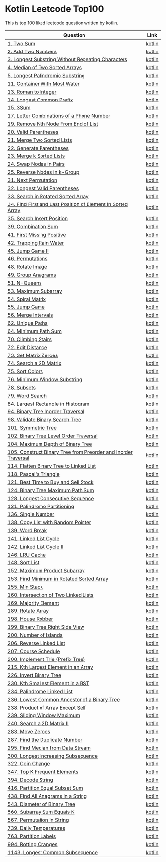 Kotlin Leetcode Top100
======
This is top 100 liked leetcode question written by kotlin.

| Question                                                                                                                                                   | Link                                                                   |
|------------------------------------------------------------------------------------------------------------------------------------------------------------|------------------------------------------------------------------------|
| [1. Two Sum](https://leetcode.com/problems/two-sum/)                                                                                                       | [kotlin](./src/TwoSum/main.kt)                                         |
| [2. Add Two Numbers](https://leetcode.com/problems/add-two-numbers/)                                                                                       | [kotlin](./src/AddTwoNumbers/main.kt)                                  |
| [3. Longest Substring Without Repeating Characters](https://leetcode.com/problems/longest-substring-without-repeating-characters/)                         | [kotlin](./src/LongestSubstringWithoutRepeatingCharacters/main.kt)     |
| [4. Median of Two Sorted Arrays](https://leetcode.com/problems/median-of-two-sorted-arrays/)                                                               | [kotlin](./src/FindMedianSortedArrays/main.kt)                         |
| [5. Longest Palindromic Substring](https://leetcode.com/problems/longest-palindromic-substring/)                                                           | [kotlin](./src/LongestPalindrome/main.kt)                              |
| [11. Container With Most Water](https://leetcode.com/problems/container-with-most-water/)                                                                  | [kotlin](./src/ContainerWithMostWater/main.kt)                         |
| [13. Roman to Integer](https://leetcode.com/problems/roman-to-integer/)                                                                                    | [kotlin](./src/RomanToInteger/main.kt)                                 |
| [14. Longest Common Prefix](https://leetcode.com/problems/longest-common-prefix/)                                                                          | [kotlin](./src/LongestCommonPrefix/main.kt)                            |
| [15. 3Sum](https://leetcode.com/problems/3sum/)                                                                                                            | [kotlin](./src/ThreeSum/main.kt)                                       |
| [17. Letter Combinations of a Phone Number](https://leetcode.com/problems/letter-combinations-of-a-phone-number/)                                          | [kotlin](./src/LetterCombinations/main.kt)                             |
| [19. Remove Nth Node From End of List](https://leetcode.com/problems/remove-nth-node-from-end-of-list/)                                                    | [kotlin](./src/RemoveNthFromEnd/main.kt)                               |
| [20. Valid Parentheses](https://leetcode.com/problems/valid-parentheses/)                                                                                  | [kotlin](./src/ValidParentheses/main.kt)                               |
| [21. Merge Two Sorted Lists](https://leetcode.com/problems/merge-two-sorted-lists/)                                                                        | [kotlin](./src/MergeTwoLists/main.kt)                                  |
| [22. Generate Parentheses](https://leetcode.com/problems/generate-parentheses/)                                                                            | [kotlin](./src/GenerateParentheses/main.kt)                            |
| [23. Merge k Sorted Lists](https://leetcode.com/problems/merge-k-sorted-lists/)                                                                            | [kotlin](./src/MergeKLists/main.kt)                                    |
| [24. Swap Nodes in Pairs](https://leetcode.com/problems/swap-nodes-in-pairs/)                                                                              | [kotlin](./src/SwapNodesInPairs/main.kt)                               |
| [25. Reverse Nodes in k-Group](https://leetcode.com/problems/reverse-nodes-in-k-group/)                                                                    | [kotlin](./src/ReverseNodesInKGroup/main.kt)                           |
| [31. Next Permutation](https://leetcode.com/problems/next-permutation/)                                                                                    | [kotlin](./src/NextPermutation/main.kt)                                |
| [32. Longest Valid Parentheses](https://leetcode.com/problems/longest-valid-parentheses/)                                                                  | [kotlin](./src/LongestValidParentheses/main.kt)                        |
| [33. Search in Rotated Sorted Array](https://leetcode.com/problems/search-in-rotated-sorted-array/)                                                        | [kotlin](./src/SearchRotatedSortedArray/main.kt)                       |
| [34. Find First and Last Position of Element in Sorted Array](https://leetcode.com/problems/find-first-and-last-position-of-element-in-sorted-array/)      | [kotlin](./src/FindFirstAndLastPositionOfElementInSortedArray/main.kt) |
| [35. Search Insert Position](https://leetcode.com/problems/search-insert-position/)                                                                        | [kotlin](./src/SearchInsertPosition/main.kt)                           |
| [39. Combination Sum](https://leetcode.com/problems/combination-sum/)                                                                                      | [kotlin](./src/CombinationSum/main.kt)                                 |
| [41. First Missing Positive](https://leetcode.com/problems/first-missing-positive/)                                                                        | [kotlin](./src/FirstMissingPositive/main.kt)                           |
| [42. Trapping Rain Water](https://leetcode.com/problems/trapping-rain-water/)                                                                              | [kotlin](./src/TrappingRainWater/main.kt)                              |
| [45. Jump Game II](https://leetcode.com/problems/jump-game-ii/)                                                                                            | [kotlin](./src/JumpGameII/main.kt)                                     |
| [46. Permutations](https://leetcode.com/problems/permutations/)                                                                                            | [kotlin](./src/Permutations/main.kt)                                   |
| [48. Rotate Image](https://leetcode.com/problems/rotate-image/)                                                                                            | [kotlin](./src/RotateImage/main.kt)                                    |
| [49. Group Anagrams](https://leetcode.com/problems/group-anagrams/)                                                                                        | [kotlin](./src/GroupAnagrams/main.kt)                                  |
| [51. N-Queens](https://leetcode.com/problems/n-queens/)                                                                                                    | [kotlin](./src/NQueens/main.kt)                                        |
| [53. Maximum Subarray](https://leetcode.com/problems/maximum-subarray/)                                                                                    | [kotlin](./src/MaximumSubarray/main.kt)                                |
| [54. Spiral Matrix](https://leetcode.com/problems/spiral-matrix/)                                                                                          | [kotlin](./src/SpiralMatrix/main.kt)                                   |
| [55. Jump Game](https://leetcode.com/problems/jump-game/)                                                                                                  | [kotlin](./src/JumpGame/main.kt)                                       |
| [56. Merge Intervals](https://leetcode.com/problems/merge-intervals/)                                                                                      | [kotlin](./src/MergeIntervals/main.kt)                                 |
| [62. Unique Paths](https://leetcode.com/problems/unique-paths/)                                                                                            | [kotlin](./src/UniquePaths/main.kt)                                    |
| [64. Minimum Path Sum](https://leetcode.com/problems/minimum-path-sum/)                                                                                    | [kotlin](./src/MinimumPathSum/main.kt)                                 |
| [70. Climbing Stairs](https://leetcode.com/problems/climbing-stairs/)                                                                                      | [kotlin](./src/ClimbingStairs/main.kt)                                 |
| [72. Edit Distance](https://leetcode.com/problems/edit-distance/)                                                                                          | [kotlin](./src/EditDistance/main.kt)                                   |
| [73. Set Matrix Zeroes](https://leetcode.com/problems/set-matrix-zeroes/)                                                                                  | [kotlin](./src/SetMatrixZeroes/main.kt)                                |
| [74. Search a 2D Matrix](https://leetcode.com/problems/search-a-2d-matrix/)                                                                                | [kotlin](./src/SearchA2DMatrix/main.kt)                                |
| [75. Sort Colors](https://leetcode.com/problems/sort-colors/)                                                                                              | [kotlin](./src/SortColors/main.kt)                                     |
| [76. Minimum Window Substring](https://leetcode.com/problems/minimum-window-substring/)                                                                    | [kotlin](./src/MinimumWindowSubstring/main.kt)                         |
| [78. Subsets](https://leetcode.com/problems/subsets/)                                                                                                      | [kotlin](./src/Subsets/main.kt)                                        |
| [79. Word Search](https://leetcode.com/problems/word-search/)                                                                                              | [kotlin](./src/WordSearch/main.kt)                                     |
| [84. Largest Rectangle in Histogram](https://leetcode.com/problems/largest-rectangle-in-histogram/)                                                        | [kotlin](./src/LargestRectangleHistogram/main.kt)                      |
| [94. Binary Tree Inorder Traversal](https://leetcode.com/problems/binary-tree-inorder-traversal/)                                                          | [kotlin](./src/BinaryTreeInorderTraversal/main.kt)                     |
| [98. Validate Binary Search Tree](https://leetcode.com/problems/validate-binary-search-tree/)                                                              | [kotlin](./src/ValidateBinarySearchTree/main.kt)                       |
| [101. Symmetric Tree](https://leetcode.com/problems/symmetric-tree/)                                                                                       | [kotlin](./src/SymmetricTree/main.kt)                                  |
| [102. Binary Tree Level Order Traversal](https://leetcode.com/problems/binary-tree-level-order-traversal/)                                                 | [kotlin](./src/BinaryTreeLevelOrderTraversal/main.kt)                  |
| [104. Maximum Depth of Binary Tree](https://leetcode.com/problems/maximum-depth-of-binary-tree/)                                                           | [kotlin](./src/MaximumDepthBinaryTree/main.kt)                         |
| [105. Construct Binary Tree from Preorder and Inorder Traversal](https://leetcode.com/problems/construct-binary-tree-from-preorder-and-inorder-traversal/) | [kotlin](./src/ConstructBinaryTreePreorderInorderTraversal/main.kt)    |
| [114. Flatten Binary Tree to Linked List](https://leetcode.com/problems/flatten-binary-tree-to-linked-list/)                                               | [kotlin](./src/FlattenBinaryTreeToLinkedList/main.kt)                  |
| [118. Pascal's Triangle](https://leetcode.com/problems/pascals-triangle/)                                                                                  | [kotlin](./src/PascalsTriangle/main.kt)                                |
| [121. Best Time to Buy and Sell Stock](https://leetcode.com/problems/best-time-to-buy-and-sell-stock/)                                                     | [kotlin](./src/BestTimeToBuyAndSellStock/main.kt)                      |
| [124. Binary Tree Maximum Path Sum](https://leetcode.com/problems/binary-tree-maximum-path-sum/)                                                           | [kotlin](./src/BinaryTreeMaximumPathSum/main.kt)                       |
| [128. Longest Consecutive Sequence](https://leetcode.com/problems/longest-consecutive-sequence/)                                                           | [kotlin](./src/LongestConsecutiveSequence/main.kt)                     |
| [131. Palindrome Partitioning](https://leetcode.com/problems/palindrome-partitioning/)                                                                     | [kotlin](./src/PalindromePartitioning/main.kt)                         |
| [136. Single Number](https://leetcode.com/problems/single-number/)                                                                                         | [kotlin](./src/SingleNumber/main.kt)                                   |
| [138. Copy List with Random Pointer](https://leetcode.com/problems/copy-list-with-random-pointer/)                                                         | [kotlin](./src/CopyListWithRandomPointer/main.kt)                      |
| [139. Word Break](https://leetcode.com/problems/word-break/)                                                                                               | [kotlin](./src/WordBreak/main.kt)                                      |
| [141. Linked List Cycle](https://leetcode.com/problems/linked-list-cycle/)                                                                                 | [kotlin](./src/LinkedListCycle/main.kt)                                |
| [142. Linked List Cycle II](https://leetcode.com/problems/linked-list-cycle-ii/)                                                                           | [kotlin](./src/LinkedListCycleII/main.kt)                              |
| [146. LRU Cache](https://leetcode.com/problems/lru-cache/)                                                                                                 | [kotlin](./src/LRUCache/main.kt)                                       |
| [148. Sort List](https://leetcode.com/problems/sort-list/)                                                                                                 | [kotlin](./src/SortList/main.kt)                                       |
| [152. Maximum Product Subarray](https://leetcode.com/problems/maximum-product-subarray/)                                                                   | [kotlin](./src/MaximumProductSubarray/main.kt)                         |
| [153. Find Minimum in Rotated Sorted Array](https://leetcode.com/problems/find-minimum-in-rotated-sorted-array/)                                           | [kotlin](./src/FindMinimuminRotatedSortedArray/main.kt)                |
| [155. Min Stack](https://leetcode.com/problems/min-stack/)                                                                                                 | [kotlin](./src/MinStack/main.kt)                                       |
| [160. Intersection of Two Linked Lists](https://leetcode.com/problems/intersection-of-two-linked-lists/)                                                   | [kotlin](./src/IntersectionOfTwoLinkedLists/main.kt)                   |
| [169. Majority Element](https://leetcode.com/problems/majority-element/)                                                                                   | [kotlin](./src/MajorityElement/main.kt)                                |
| [189. Rotate Array](https://leetcode.com/problems/rotate-array/)                                                                                           | [kotlin](./src/RotateArray/main.kt)                                    |
| [198. House Robber](https://leetcode.com/problems/house-robber/)                                                                                           | [kotlin](./src/HouseRobber/main.kt)                                    |
| [199. Binary Tree Right Side View](https://leetcode.com/problems/binary-tree-right-side-view/)                                                             | [kotlin](./src/BinaryTreeRightSideView/main.kt)                        |
| [200. Number of Islands](https://leetcode.com/problems/number-of-islands/)                                                                                 | [kotlin](./src/NumberOfIslands/main.kt)                                |
| [206. Reverse Linked List](https://leetcode.com/problems/reverse-linked-list/)                                                                             | [kotlin](./src/ReverseLinkedList/main.kt)                              |
| [207. Course Schedule](https://leetcode.com/problems/course-schedule/)                                                                                     | [kotlin](./src/CourseSchedule/main.kt)                                 |
| [208. Implement Trie (Prefix Tree)](https://leetcode.com/problems/implement-trie-prefix-tree/)                                                             | [kotlin](./src/ImplementTriePrefixTree/main.kt)                        |
| [215. Kth Largest Element in an Array](https://leetcode.com/problems/kth-largest-element-in-an-array/)                                                     | [kotlin](./src/KthLargestElementInAnArray/main.kt)                     |
| [226. Invert Binary Tree](https://leetcode.com/problems/invert-binary-tree/)                                                                               | [kotlin](./src/InvertBinaryTree/main.kt)                               |
| [230. Kth Smallest Element in a BST](https://leetcode.com/problems/kth-smallest-element-in-a-bst/)                                                         | [kotlin](./src/KthSmallestElementInABST/main.kt)                       |
| [234. Palindrome Linked List](https://leetcode.com/problems/palindrome-linked-list/)                                                                       | [kotlin](./src/PalindromeLinkedList/main.kt)                           |
| [236. Lowest Common Ancestor of a Binary Tree](https://leetcode.com/problems/lowest-common-ancestor-of-a-binary-tree/)                                     | [kotlin](./src/LowestCommonAncestorOfABinaryTree/main.kt)              |
| [238. Product of Array Except Self](https://leetcode.com/problems/product-of-array-except-self/)                                                           | [kotlin](./src/ProductOfArrayExceptSelf/main.kt)                       |
| [239. Sliding Window Maximum](https://leetcode.com/problems/sliding-window-maximum/)                                                                       | [kotlin](./src/SlidingWindowMaximum/main.kt)                           |
| [240. Search a 2D Matrix II](https://leetcode.com/problems/search-a-2d-matrix-ii/)                                                                         | [kotlin](./src/SearchA2DMatrixII/main.kt)                              |
| [283. Move Zeroes](https://leetcode.com/problems/move-zeroes/)                                                                                             | [kotlin](./src/MoveZeroes/main.kt)                                     |
| [287. Find the Duplicate Number](https://leetcode.com/problems/find-the-duplicate-number/)                                                                 | [kotlin](./src/FindTheDuplicateNumber/main.kt)                         |
| [295. Find Median from Data Stream](https://leetcode.com/problems/find-median-from-data-stream/)                                                           | [kotlin](./src/FindMedianFromDataStream/main.kt)                       |
| [300. Longest Increasing Subsequence](https://leetcode.com/problems/longest-increasing-subsequence/)                                                       | [kotlin](./src/LongestIncreasingSubsequence/main.kt)                   |
| [322. Coin Change](https://leetcode.com/problems/coin-change/)                                                                                             | [kotlin](./src/CoinChange/main.kt)                                     |
| [347. Top K Frequent Elements](https://leetcode.com/problems/top-k-frequent-elements/)                                                                     | [kotlin](./src/TopKFrequentElements/main.kt)                           |
| [394. Decode String](https://leetcode.com/problems/decode-string/)                                                                                         | [kotlin](./src/DecodeString/main.kt)                                   |
| [416. Partition Equal Subset Sum](https://leetcode.com/problems/partition-equal-subset-sum/)                                                               | [kotlin](./src/PartitionEqualSubsetSum/main.kt)                        |
| [438. Find All Anagrams in a String](https://leetcode.com/problems/find-all-anagrams-in-a-string/)                                                         | [kotlin](./src/FindAllAnagramsInAString/main.kt)                       |
| [543. Diameter of Binary Tree](https://leetcode.com/problems/diameter-of-binary-tree/)                                                                     | [kotlin](./src/DiameterOfBinaryTree/main.kt)                           |
| [560. Subarray Sum Equals K](https://leetcode.com/problems/subarray-sum-equals-k/)                                                                         | [kotlin](./src/SubarraySumEqualsK/main.kt)                             |
| [567. Permutation in String](https://leetcode.com/problems/permutation-in-string/)                                                                         | [kotlin](./src/PermutationInString/main.kt)                            |
| [739. Daily Temperatures](https://leetcode.com/problems/daily-temperatures/)                                                                               | [kotlin](./src/DailyTemperatures/main.kt)                              |
| [763. Partition Labels](https://leetcode.com/problems/partition-labels/)                                                                                   | [kotlin](./src/PartitionLabels/main.kt)                                |
| [994. Rotting Oranges](https://leetcode.com/problems/rotting-oranges/)                                                                                     | [kotlin](./src/RottingOranges/main.kt)                                 |
| [1143. Longest Common Subsequence](https://leetcode.com/problems/longest-common-subsequence/)                                                              | [kotlin](./src/LongestCommonSubsequence/main.kt)                       |